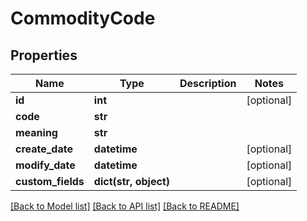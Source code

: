 # CommodityCode

## Properties
Name | Type | Description | Notes
------------ | ------------- | ------------- | -------------
**id** | **int** |  | [optional] 
**code** | **str** |  | 
**meaning** | **str** |  | 
**create_date** | **datetime** |  | [optional] 
**modify_date** | **datetime** |  | [optional] 
**custom_fields** | **dict(str, object)** |  | [optional] 

[[Back to Model list]](../README.md#documentation-for-models) [[Back to API list]](../README.md#documentation-for-api-endpoints) [[Back to README]](../README.md)


